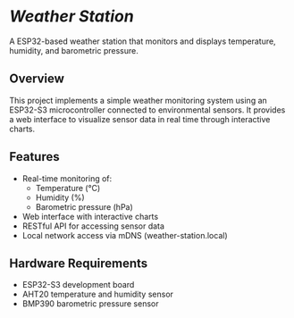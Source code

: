 # _Weather Station_

A ESP32-based weather station that monitors and displays temperature, humidity, and barometric pressure.

## Overview
This project implements a simple weather monitoring system using an ESP32-S3 microcontroller connected to environmental sensors. It provides a web interface to visualize sensor data in real time through interactive charts.

## Features
- Real-time monitoring of:
    - Temperature (°C)
    - Humidity (%)
    - Barometric pressure (hPa)
- Web interface with interactive charts
- RESTful API for accessing sensor data
- Local network access via mDNS (weather-station.local)

## Hardware Requirements
- ESP32-S3 development board
- AHT20 temperature and humidity sensor
- BMP390 barometric pressure sensor